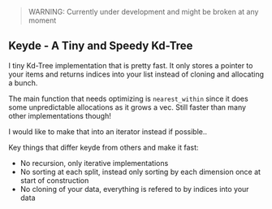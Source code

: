 > WARNING: Currently under development and might be broken at any moment 

## Keyde - A Tiny and Speedy Kd-Tree
I tiny Kd-Tree implementation that is pretty fast.
It only stores a pointer to your items and returns indices into your list
instead of cloning and allocating a bunch.

The main function that needs optimizing is `nearest_within` since it does some
unpredictable allocations as it grows a vec. Still faster than many other implementations though!

I would like to make that into an iterator instead if possible..

Key things that differ keyde from others and make it fast:
  - No recursion, only iterative implementations
  - No sorting at each split, instead only sorting by each dimension once at start of construction
  - No cloning of your data, everything is refered to by indices into your data
